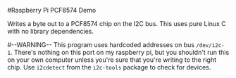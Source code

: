 #Raspberry Pi PCF8574 Demo

Writes a byte out to a PCF8574 chip on the I2C bus. This uses pure Linux C with no library dependencies.

#--WARNING--
This program uses hardcoded addresses on bus `/dev/i2c-1`. There's nothing on this port on my raspberry pi, but you shouldn't run this on your own computer unless you're sure that you're writing to the right chip. Use `i2cdetect` from the `i2c-tools` package to check for devices.

